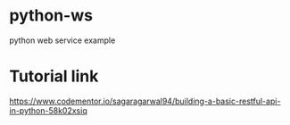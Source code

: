 # python-ws
python web service example

# Tutorial link
https://www.codementor.io/sagaragarwal94/building-a-basic-restful-api-in-python-58k02xsiq
